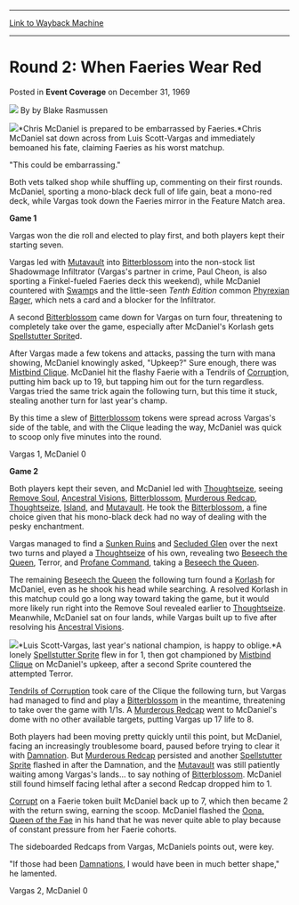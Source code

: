 
---
[Link to Wayback Machine](https://web.archive.org/web/20211021032403/https://magic.wizards.com/en/articles/archive/event-coverage/round-2-when-faeries-wear-red-2008-07-14)

[_metadata_:author]:- "by Blake Rasmussen"
[_metadata_:description]:- "Chris McDaniel is prepared to be embarrassed by Faeries.Chris McDaniel sat down across from Luis Scott-Vargas and immediately bemoaned his fate, claiming Faeries as his worst matchup. `This could be embarrassing.` Both vets talked shop while shuffling up, commenting on their first rounds. McDaniel, sporting a mono-black deck full of life gain, beat a mono-red deck, while"
[_metadata_:generator]:- "Drupal 7 (http://drupal.org)"
[_metadata_:node]:- "442691"
[_metadata_:path_date]:- "2008-07-14"
[_metadata_:publish_date]:- "1969-12-31"
[_metadata_:source]:- "div-main-content"
[_metadata_:title]:- "Round 2: When Faeries Wear Red"
[_metadata_:wayback_capture_timestamp]:- "2021-10-21 03:24:03"
[_metadata_:wayback_raw_url]:- "https://web.archive.org/web/20211021032403id_/https://magic.wizards.com/en/articles/archive/event-coverage/round-2-when-faeries-wear-red-2008-07-14"
[_metadata_:wayback_url]:- "https://magic.wizards.com/en/articles/archive/event-coverage/round-2-when-faeries-wear-red-2008-07-14"
---


Round 2: When Faeries Wear Red
==============================



 Posted in **Event Coverage**
 on December 31, 1969 






![](https://media.magic.wizards.com/styles/auth_small/public/generic-avatar-150_22.png)
By by Blake Rasmussen












![](https://media.magic.wizards.com/image_legacy_migration//sideboard/images/usnat08/r2_mcdaniel.jpg)*Chris McDaniel is prepared to be embarrassed by Faeries.*Chris McDaniel sat down across from Luis Scott-Vargas and immediately bemoaned his fate, claiming Faeries as his worst matchup.


"This could be embarrassing."


Both vets talked shop while shuffling up, commenting on their first rounds. McDaniel, sporting a mono-black deck full of life gain, beat a mono-red deck, while Vargas took down the Faeries mirror in the Feature Match area.


**Game 1**


Vargas won the die roll and elected to play first, and both players kept their starting seven.


Vargas led with [Mutavault](https://gatherer.wizards.com/Pages/Card/Details.aspx?name=Mutavault) into [Bitterblossom](https://gatherer.wizards.com/Pages/Card/Details.aspx?name=Bitterblossom) into the non-stock list Shadowmage Infiltrator (Vargas's partner in crime, Paul Cheon, is also sporting a Finkel-fueled Faeries deck this weekend), while McDaniel countered with [Swamp](https://gatherer.wizards.com/Pages/Card/Details.aspx?name=Swamp)s and the little-seen *Tenth Edition* common [Phyrexian Rager](https://gatherer.wizards.com/Pages/Card/Details.aspx?name=Phyrexian+Rager), which nets a card and a blocker for the Infiltrator.


A second [Bitterblossom](https://gatherer.wizards.com/Pages/Card/Details.aspx?name=Bitterblossom) came down for Vargas on turn four, threatening to completely take over the game, especially after McDaniel's Korlash gets [Spellstutter Sprite](https://gatherer.wizards.com/Pages/Card/Details.aspx?name=Spellstutter+Sprite)d.


After Vargas made a few tokens and attacks, passing the turn with mana showing, McDaniel knowingly asked, "Upkeep?" Sure enough, there was [Mistbind Clique](https://gatherer.wizards.com/Pages/Card/Details.aspx?name=Mistbind+Clique). McDaniel hit the flashy Faerie with a Tendrils of [Corrupt](https://gatherer.wizards.com/Pages/Card/Details.aspx?name=Corrupt)ion, putting him back up to 19, but tapping him out for the turn regardless. Vargas tried the same trick again the following turn, but this time it stuck, stealing another turn for last year's champ.


By this time a slew of [Bitterblossom](https://gatherer.wizards.com/Pages/Card/Details.aspx?name=Bitterblossom) tokens were spread across Vargas's side of the table, and with the Clique leading the way, McDaniel was quick to scoop only five minutes into the round.


Vargas 1, McDaniel 0


**Game 2**


Both players kept their seven, and McDaniel led with [Thoughtseize](https://gatherer.wizards.com/Pages/Card/Details.aspx?name=Thoughtseize), seeing [Remove Soul](https://gatherer.wizards.com/Pages/Card/Details.aspx?name=Remove+Soul), [Ancestral Visions](https://gatherer.wizards.com/Pages/Card/Details.aspx?name=Ancestral+Visions), [Bitterblossom](https://gatherer.wizards.com/Pages/Card/Details.aspx?name=Bitterblossom), [Murderous Redcap](https://gatherer.wizards.com/Pages/Card/Details.aspx?name=Murderous+Redcap), [Thoughtseize](https://gatherer.wizards.com/Pages/Card/Details.aspx?name=Thoughtseize), [Island](https://gatherer.wizards.com/Pages/Card/Details.aspx?name=Island), and [Mutavault](https://gatherer.wizards.com/Pages/Card/Details.aspx?name=Mutavault). He took the [Bitterblossom](https://gatherer.wizards.com/Pages/Card/Details.aspx?name=Bitterblossom), a fine choice given that his mono-black deck had no way of dealing with the pesky enchantment.


Vargas managed to find a [Sunken Ruins](https://gatherer.wizards.com/Pages/Card/Details.aspx?name=Sunken+Ruins) and [Secluded Glen](https://gatherer.wizards.com/Pages/Card/Details.aspx?name=Secluded+Glen) over the next two turns and played a [Thoughtseize](https://gatherer.wizards.com/Pages/Card/Details.aspx?name=Thoughtseize) of his own, revealing two [Beseech the Queen](https://gatherer.wizards.com/Pages/Card/Details.aspx?name=Beseech+the+Queen), Terror, and [Profane Command](https://gatherer.wizards.com/Pages/Card/Details.aspx?name=Profane+Command), taking a [Beseech the Queen](https://gatherer.wizards.com/Pages/Card/Details.aspx?name=Beseech+the+Queen).


The remaining [Beseech the Queen](https://gatherer.wizards.com/Pages/Card/Details.aspx?name=Beseech+the+Queen) the following turn found a [Korlash](https://gatherer.wizards.com/Pages/Card/Details.aspx?name=Korlash) for McDaniel, even as he shook his head while searching. A resolved Korlash in this matchup could go a long way toward taking the game, but it would more likely run right into the Remove Soul revealed earlier to [Thoughtseize](https://gatherer.wizards.com/Pages/Card/Details.aspx?name=Thoughtseize). Meanwhile, McDaniel sat on four lands, while Vargas built up to five after resolving his [Ancestral Visions](https://gatherer.wizards.com/Pages/Card/Details.aspx?name=Ancestral+Visions).


![](https://media.magic.wizards.com/image_legacy_migration//sideboard/images/usnat08/r2_scott-vargas.jpg)*Luis Scott-Vargas, last year's national champion, is happy to oblige.*A lonely [Spellstutter Sprite](https://gatherer.wizards.com/Pages/Card/Details.aspx?name=Spellstutter+Sprite) flew in for 1, then got championed by [Mistbind Clique](https://gatherer.wizards.com/Pages/Card/Details.aspx?name=Mistbind+Clique) on McDaniel's upkeep, after a second Sprite countered the attempted Terror.


[Tendrils of Corruption](https://gatherer.wizards.com/Pages/Card/Details.aspx?name=Tendrils+of+Corruption) took care of the Clique the following turn, but Vargas had managed to find and play a [Bitterblossom](https://gatherer.wizards.com/Pages/Card/Details.aspx?name=Bitterblossom) in the meantime, threatening to take over the game with 1/1s. A [Murderous Redcap](https://gatherer.wizards.com/Pages/Card/Details.aspx?name=Murderous+Redcap) went to McDaniel's dome with no other available targets, putting Vargas up 17 life to 8.


Both players had been moving pretty quickly until this point, but McDaniel, facing an increasingly troublesome board, paused before trying to clear it with [Damnation](https://gatherer.wizards.com/Pages/Card/Details.aspx?name=Damnation). But [Murderous Redcap](https://gatherer.wizards.com/Pages/Card/Details.aspx?name=Murderous+Redcap) persisted and another [Spellstutter Sprite](https://gatherer.wizards.com/Pages/Card/Details.aspx?name=Spellstutter+Sprite) flashed in after the Damnation, and the [Mutavault](https://gatherer.wizards.com/Pages/Card/Details.aspx?name=Mutavault) was still patiently waiting among Vargas's lands... to say nothing of [Bitterblossom](https://gatherer.wizards.com/Pages/Card/Details.aspx?name=Bitterblossom). McDaniel still found himself facing lethal after a second Redcap dropped him to 1.


[Corrupt](https://gatherer.wizards.com/Pages/Card/Details.aspx?name=Corrupt) on a Faerie token built McDaniel back up to 7, which then became 2 with the return swing, earning the scoop. McDaniel flashed the [Oona, Queen of the Fae](https://gatherer.wizards.com/Pages/Card/Details.aspx?name=Oona%2C+Queen+of+the+Fae) in his hand that he was never quite able to play because of constant pressure from her Faerie cohorts.


The sideboarded Redcaps from Vargas, McDaniels points out, were key.


"If those had been [Damnations](https://gatherer.wizards.com/Pages/Card/Details.aspx?name=Damnations), I would have been in much better shape," he lamented.


Vargas 2, McDaniel 0








